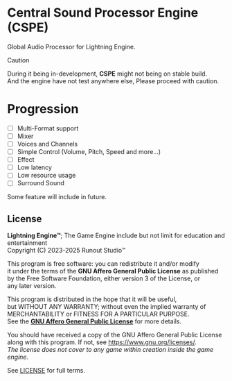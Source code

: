 # Central Sound Processor Engine (CSPE)
Global Audio Processor for Lightning Engine.

> [!CAUTION]
> During it being in-development, **CSPE** might not being on stable build.\
> And the engine have not test anywhere else, Please proceed with caution.

# Progression
- [ ] Multi-Format support
- [ ] Mixer
- [ ] Voices and Channels
- [ ] Simple Control (Volume, Pitch, Speed and more...)
- [ ] Effect
- [ ] Low latency
- [ ] Low resource usage
- [ ] Surround Sound

Some feature will include in future.
 
## License

**Lightning Engine™**; The Game Engine include but not limit for education and entertainment\
Copyright (C) 2023-2025  Runout Studio™

This program is free software: you can redistribute it and/or modify\
it under the terms of the **GNU Affero General Public License** as published\
by the Free Software Foundation, either version 3 of the License, or\
any later version.

This program is distributed in the hope that it will be useful,\
but WITHOUT ANY WARRANTY; without even the implied warranty of\
MERCHANTABILITY or FITNESS FOR A PARTICULAR PURPOSE.\
See the **[GNU Affero General Public License](https://www.gnu.org/licenses/agpl-3.0.html)** for more details.

You should have received a copy of the GNU Affero General Public License\
along with this program.  If not, see <https://www.gnu.org/licenses/>.\
*The license does not cover to any game within creation inside the game engine.*

See [LICENSE](LICENSE) for full terms.
